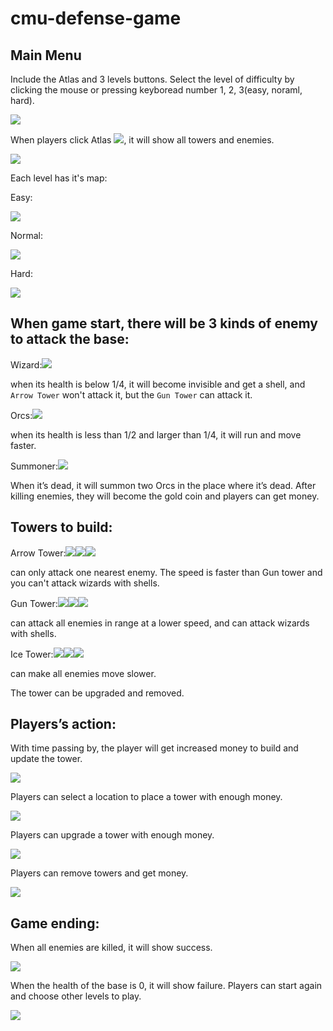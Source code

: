 # cmu-defense-game
## Main Menu
Include the Atlas and 3 levels buttons.
Select the level of difficulty by clicking the mouse or pressing keyboread number 1, 2, 3(easy, noraml, hard).

![](/team_prj/r1.png)

When players click Atlas ![](/team_prj/show_all.png), it will show all towers and enemies.

![](/team_prj/r2.png)

Each level has it's map:

Easy:

![](/team_prj/map.png)

Normal:

![](/team_prj/map2.png)

Hard:

![](/team_prj/map3.png)

## When game start, there will be 3 kinds of enemy to attack the base:
Wizard:![](/team_prj/enemy1.1.png)

when its health is below 1/4, it will become invisible and get a shell, and `Arrow Tower` won't attack it, but the `Gun Tower` can attack it.

Orcs:![](/team_prj/enemy2.png)

when its health is less than 1/2 and larger than 1/4, it will run and move faster.

Summoner:![](/team_prj/enemy3.png)

When it’s dead, it will summon two Orcs in the place where it’s dead.
After killing enemies, they will become the gold coin and players can get money.

## Towers to build:
Arrow Tower:![](/team_prj/tower1.png)![](/team_prj/tower1.2.png)![](/team_prj/tower1.3.png)

can only attack one nearest enemy. The speed is faster than Gun tower and you can't attack wizards with shells.

Gun Tower:![](/team_prj/tower2.png)![](/team_prj/tower2.2.png)![](/team_prj/tower2.3.png)

can attack all enemies in range at a lower speed, and can attack wizards with shells.

Ice Tower:![](/team_prj/tower3.png)![](/team_prj/tower3.2.png)![](/team_prj/tower3.3.png)

can make all enemies move slower.

The tower can be upgraded and removed.
## Players’s action:
With time passing by, the player will get increased money to build and update the tower.

![](/team_prj/r3.png)

Players can select a location to place a tower with enough money. 

![](/team_prj/r4.png)

Players can upgrade a tower with enough money. 

![](/team_prj/r5.png)

Players can remove towers and get money.

![](/team_prj/r6.png)

## Game ending:
When all enemies are killed, it will show success. 

![](/team_prj/r9.png)

When the health of the base is 0, it will show failure. Players can start again and choose other levels to play.

![](/team_prj/r8.png)

